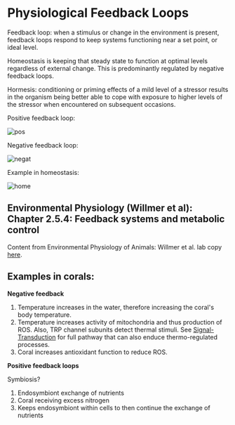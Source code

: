 # Physiological Feedback Loops

Feedback loop: when a stimulus or change in the environment is present, feedback loops respond to keep systems functioning near a set point, or ideal level.

Homeostasis is keeping that steady state to function at optimal levels regardless of external change. This is predominantly regulated by negative feedback loops.

Hormesis: conditioning or priming effects of a mild level of a stressor results in the organism being better able to cope with exposure to higher levels of the stressor when encountered on subsequent occasions.

Positive feedback loop:

![pos](https://s3-us-west-2.amazonaws.com/courses-images-archive-read-only/wp-content/uploads/sites/167/2014/11/20062422/feedback_pos.jpg)

Negative feedback loop:

![negat](https://s3-us-west-2.amazonaws.com/courses-images-archive-read-only/wp-content/uploads/sites/167/2014/11/20062424/feedback_neg.jpg)

Example in homeostasis:

![home](https://images.slideplayer.com/17/5281984/slides/slide_2.jpg)

## Environmental Physiology (Willmer et al): Chapter 2.5.4: Feedback systems and metabolic control

Content from Environmental Physiology of Animals: Willmer et al. lab copy [here](https://drive.google.com/drive/u/0/folders/1oV94QeIa_lDELfBGx3MmiYcWrxikD8Uk).





## Examples in corals:

**Negative feedback**  
1. Temperature increases in the water, therefore increasing the coral's body temperature.  
2. Temperature increases activity of mitochondria and thus production of ROS. Also, TRP channel subunits detect thermal stimuli. See [Signal-Transduction](https://github.com/emmastrand/EmmaStrand_Notebook/blob/master/Comprehensive-Exams/Putnam-exam/Signal-transduction.md) for full pathway that can also enduce thermo-regulated processes.      
3. Coral increases antioxidant function to reduce ROS.  

**Positive feedback loops**

Symbiosis?

1. Endosymbiont exchange of nutrients  
2. Coral receiving excess nitrogen  
3. Keeps endosymbiont within cells to then continue the exchange of nutrients
